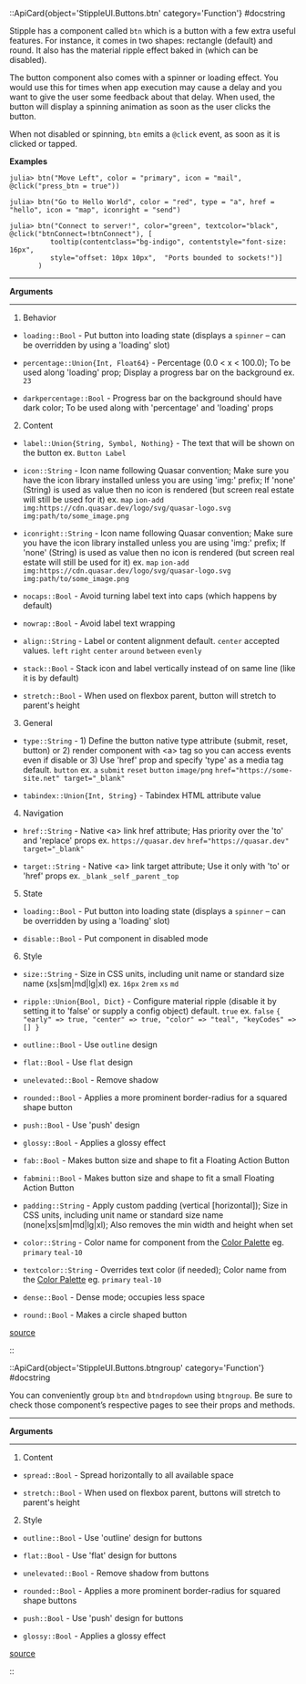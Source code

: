 

::ApiCard{object='StippleUI.Buttons.btn' category='Function'}
#docstring



Stipple has a component called `btn` which is a button with a few extra useful features. For instance, it comes in two shapes: rectangle (default) and round. It also has the material ripple effect baked in (which can be disabled).

The button component also comes with a spinner or loading effect. You would use this for times when app execution may cause a delay and you want to give the user some feedback about that delay. When used, the button will display a spinning animation as soon as the user clicks the button.

When not disabled or spinning, `btn` emits a `@click` event, as soon as it is clicked or tapped.

**Examples**

```
julia> btn("Move Left", color = "primary", icon = "mail", @click("press_btn = true"))

julia> btn("Go to Hello World", color = "red", type = "a", href = "hello", icon = "map", iconright = "send")

julia> btn("Connect to server!", color="green", textcolor="black", @click("btnConnect=!btnConnect"), [
          tooltip(contentclass="bg-indigo", contentstyle="font-size: 16px", 
          style="offset: 10px 10px",  "Ports bounded to sockets!")]
       )       
```



---


**Arguments**


---

1. Behavior
  - `loading::Bool` - Put button into loading state (displays a `spinner` – can be overridden by using a &#39;loading&#39; slot)
    
  - `percentage::Union{Int, Float64}` - Percentage (0.0 &lt; x &lt; 100.0); To be used along &#39;loading&#39; prop; Display a progress bar on the background ex. `23`
    
  - `darkpercentage::Bool` - Progress bar on the background should have dark color; To be used along with &#39;percentage&#39; and &#39;loading&#39; props
    
  
2. Content
  - `label::Union{String, Symbol, Nothing}` - The text that will be shown on the button ex. `Button Label`
    
  - `icon::String` - Icon name following Quasar convention; Make sure you have the icon library installed unless you are using &#39;img:&#39; prefix; If &#39;none&#39; (String) is used as value then no icon is rendered (but screen real estate will still be used for it) ex. `map` `ion-add` `img:https://cdn.quasar.dev/logo/svg/quasar-logo.svg` `img:path/to/some_image.png`
    
  - `iconright::String` - Icon name following Quasar convention; Make sure you have the icon library installed unless you are using &#39;img:&#39; prefix; If &#39;none&#39; (String) is used as value then no icon is rendered (but screen real estate will still be used for it) ex. `map` `ion-add` `img:https://cdn.quasar.dev/logo/svg/quasar-logo.svg` `img:path/to/some_image.png`
    
  - `nocaps::Bool` - Avoid turning label text into caps (which happens by default)
    
  - `nowrap::Bool` - Avoid label text wrapping
    
  - `align::String` - Label or content alignment default. `center` accepted values. `left` `right` `center` `around` `between` `evenly`
    
  - `stack::Bool` - Stack icon and label vertically instead of on same line (like it is by default)
    
  - `stretch::Bool` - When used on flexbox parent, button will stretch to parent&#39;s height
    
  
3. General
  - `type::String` - 1) Define the button native type attribute (submit, reset, button) or 2) render component with &lt;a&gt; tag so you can access events even if disable or 3) Use &#39;href&#39; prop and specify &#39;type&#39; as a media tag default. `button` ex. `a` `submit` `reset` `button` `image/png` `href="https://some-site.net" target="_blank"`
    
  - `tabindex::Union{Int, String}` - Tabindex HTML attribute value
    
  
4. Navigation
  - `href::String` - Native &lt;a&gt; link href attribute; Has priority over the &#39;to&#39; and &#39;replace&#39; props ex. `https://quasar.dev` `href="https://quasar.dev" target="_blank"`
    
  - `target::String` - Native &lt;a&gt; link target attribute; Use it only with &#39;to&#39; or &#39;href&#39; props ex. `_blank` `_self` `_parent` `_top`
    
  
5. State
  - `loading::Bool` - Put button into loading state (displays a `spinner` – can be overridden by using a &#39;loading&#39; slot)
    
  - `disable::Bool` - Put component in disabled mode
    
  
6. Style
  - `size::String` - Size in CSS units, including unit name or standard size name (xs|sm|md|lg|xl) ex. `16px` `2rem` `xs` `md`
    
  - `ripple::Union{Bool, Dict}` - Configure material ripple (disable it by setting it to &#39;false&#39; or supply a config object) default. `true` ex. `false` `{ "early" => true, "center" => true, "color" => "teal", "keyCodes" => [] }`
    
  - `outline::Bool` - Use `outline` design
    
  - `flat::Bool` - Use `flat` design
    
  - `unelevated::Bool` - Remove shadow
    
  - `rounded::Bool` - Applies a more prominent border-radius for a squared shape button
    
  - `push::Bool` - Use &#39;push&#39; design
    
  - `glossy::Bool` - Applies a glossy effect
    
  - `fab::Bool` - Makes button size and shape to fit a Floating Action Button
    
  - `fabmini::Bool` - Makes button size and shape to fit a small Floating Action Button
    
  - `padding::String` - Apply custom padding (vertical [horizontal]); Size in CSS units, including unit name or standard size name (none|xs|sm|md|lg|xl); Also removes the min width and height when set
    
  - `color::String` - Color name for component from the [Color Palette](https://quasar.dev/style/color-palette) eg. `primary` `teal-10`
    
  - `textcolor::String` - Overrides text color (if needed); Color name from the [Color Palette](https://quasar.dev/style/color-palette) eg. `primary` `teal-10`
    
  - `dense::Bool` - Dense mode; occupies less space
    
  - `round::Bool` - Makes a circle shaped button
    
  


[source](https://github.com/GenieFramework/StippleUI.jl/blob/v0.24.2/src/Buttons.jl#L13-L75)

::

 

<UAlert title='Missing docstring for  `Btn`. '/>


::ApiCard{object='StippleUI.Buttons.btngroup' category='Function'}
#docstring



You can conveniently group `btn` and `btndropdown` using `btngroup`. Be sure to check those component’s respective pages to see their props and methods.


---


**Arguments**


---

1. Content
  - `spread::Bool` - Spread horizontally to all available space
    
  - `stretch::Bool` - When used on flexbox parent, buttons will stretch to parent&#39;s height
    
  
2. Style
  - `outline::Bool` - Use &#39;outline&#39; design for buttons
    
  - `flat::Bool` - Use &#39;flat&#39; design for buttons
    
  - `unelevated::Bool` - Remove shadow from buttons
    
  - `rounded::Bool` - Applies a more prominent border-radius for squared shape buttons
    
  - `push::Bool` - Use &#39;push&#39; design for buttons
    
  - `glossy::Bool` - Applies a glossy effect
    
  


[source](https://github.com/GenieFramework/StippleUI.jl/blob/v0.24.2/src/Buttons.jl#L116-L133)

::
